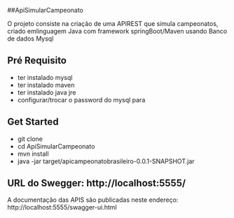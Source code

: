  ##ApiSimularCampeonato
 
 O projeto consiste na criação de uma APIREST que simula campeonatos, criado emlinguagem Java com framework springBoot/Maven usando Banco de dados Mysql
 
  ## Pré Requisito
 
 - ter instalado mysql
 - ter instalado maven
 - ter instalado java jre
 - configurar/trocar o password do mysql para 
 
 ## Get Started
 
 - git clone
 - cd ApiSimularCampeonato
 - mvn install
 - java -jar  target/apicampeonatobrasileiro-0.0.1-SNAPSHOT.jar

## URL do Swegger: http://localhost:5555/

A documentação das APIS são publicadas neste endereço: http://localhost:5555/swagger-ui.html
